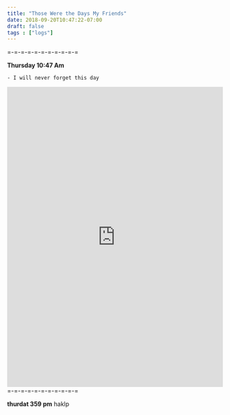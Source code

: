 ```yaml
---
title: "Those Were the Days My Friends"
date: 2018-09-20T10:47:22-07:00
draft: false
tags : ["logs"]
---
```


=-=-=-=-=-=-=-=-=-=-=

**Thursday 10:47 Am**


    - I will never forget this day

<iframe width="100%" height="700" scrolling="no" frameborder="no" allow="autoplay" src="https://w.soundcloud.com/player/?url=https%3A//api.soundcloud.com/tracks/446878011%3Fsecret_token%3Ds-qzVS8&color=%2322f5f5&auto_play=false&hide_related=false&show_comments=true&show_user=true&show_reposts=false&show_teaser=true&visual=true"></iframe>
=-=-=-=-=-=-=-=-=-=-=

**thurdat 359 pm**
haklp

